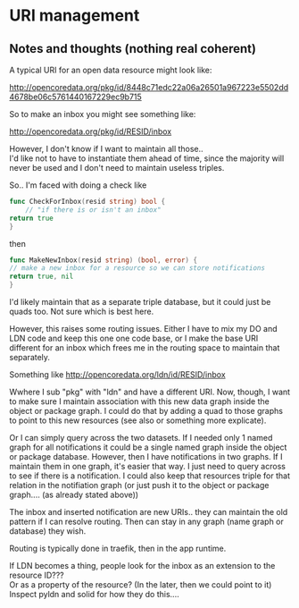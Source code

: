 # URI management

## Notes and thoughts (nothing real coherent)

A typical URI for an open data resource might look like:

http://opencoredata.org/pkg/id/8448c71edc22a06a26501a967223e5502dd4678be06c5761440167229ec9b715

So to make an inbox you might see something like:

http://opencoredata.org/pkg/id/RESID/inbox

However, I don't know if I want to maintain all those..  
I'd like not to have to instantiate them ahead of time, since the majority will never be used
and I don't need to maintain useless triples.  

So.. I'm faced with doing a check like

```go
func CheckForInbox(resid string) bool {
    // "if there is or isn't an inbox"
return true
}
```

then

``` go
func MakeNewInbox(resid string) (bool, error) {
// make a new inbox for a resource so we can store notifications
return true, nil
}
```

I'd likely maintain that as a separate triple database, but it could just be quads too.
Not sure which is best here.  

However, this raises some routing issues.  Either I have to mix my DO and LDN code and 
keep this one one code base, or I make the base URI different for an inbox which frees
me in the routing space to maintain that separately.

Something like
http://opencoredata.org/ldn/id/RESID/inbox

Wwhere I sub "pkg" with "ldn" and have a different URI.  Now, though, I want to make sure I maintain
association with this new data graph inside the object or package graph.   I could do that by adding a quad
to those graphs to point to this new resources (see also or something more explicate).

Or I can simply query across the two datasets.   If I needed only 1 named graph for all notifications
it could be a single named graph inside the object or package database.   However, then I have notifications in
two graphs.   If I maintain them in one graph, it's easier that way.   I just need to query across to see if
there is a notification.   I could also keep that resources triple for that relation in the notifiation graph (or
just push it to the object or package graph....   (as already stated above))

The inbox and inserted notification are new URIs..   they can maintain the old pattern if I can
resolve routing.    Then can stay in any graph (name graph or database) they wish.

Routing is typically done in traefik, then in the app runtime.

If LDN becomes a thing, people look for the inbox as an extension to the resource ID???  
Or as a property of the resource?  (In the later, then we could point to it)
Inspect pyldn and solid for how they do this....
